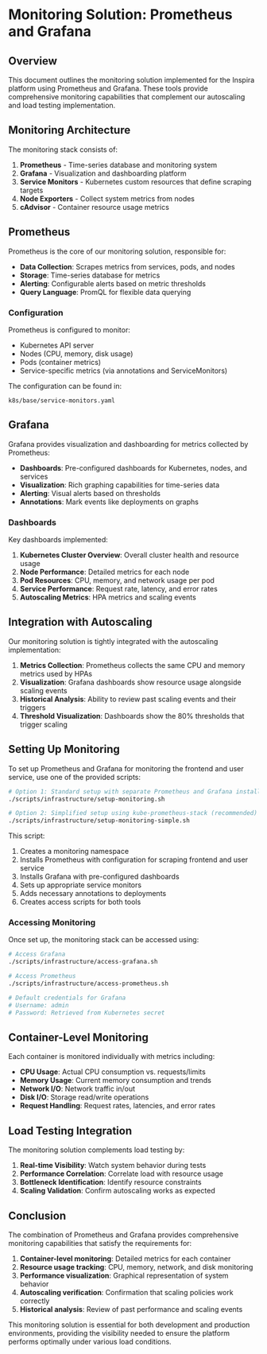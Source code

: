 # Monitoring Solution: Prometheus and Grafana

## Overview

This document outlines the monitoring solution implemented for the Inspira platform using Prometheus and Grafana. These tools provide comprehensive monitoring capabilities that complement our autoscaling and load testing implementation.

## Monitoring Architecture

The monitoring stack consists of:

1. **Prometheus** - Time-series database and monitoring system
2. **Grafana** - Visualization and dashboarding platform
3. **Service Monitors** - Kubernetes custom resources that define scraping targets
4. **Node Exporters** - Collect system metrics from nodes
5. **cAdvisor** - Container resource usage metrics

## Prometheus

Prometheus is the core of our monitoring solution, responsible for:

- **Data Collection**: Scrapes metrics from services, pods, and nodes
- **Storage**: Time-series database for metrics
- **Alerting**: Configurable alerts based on metric thresholds
- **Query Language**: PromQL for flexible data querying

### Configuration

Prometheus is configured to monitor:

- Kubernetes API server
- Nodes (CPU, memory, disk usage)
- Pods (container metrics)
- Service-specific metrics (via annotations and ServiceMonitors)

The configuration can be found in:
```
k8s/base/service-monitors.yaml
```

## Grafana

Grafana provides visualization and dashboarding for metrics collected by Prometheus:

- **Dashboards**: Pre-configured dashboards for Kubernetes, nodes, and services
- **Visualization**: Rich graphing capabilities for time-series data
- **Alerting**: Visual alerts based on thresholds
- **Annotations**: Mark events like deployments on graphs

### Dashboards

Key dashboards implemented:

1. **Kubernetes Cluster Overview**: Overall cluster health and resource usage
2. **Node Performance**: Detailed metrics for each node
3. **Pod Resources**: CPU, memory, and network usage per pod
4. **Service Performance**: Request rate, latency, and error rates
5. **Autoscaling Metrics**: HPA metrics and scaling events

## Integration with Autoscaling

Our monitoring solution is tightly integrated with the autoscaling implementation:

1. **Metrics Collection**: Prometheus collects the same CPU and memory metrics used by HPAs
2. **Visualization**: Grafana dashboards show resource usage alongside scaling events
3. **Historical Analysis**: Ability to review past scaling events and their triggers
4. **Threshold Visualization**: Dashboards show the 80% thresholds that trigger scaling

## Setting Up Monitoring

To set up Prometheus and Grafana for monitoring the frontend and user service, use one of the provided scripts:

```bash
# Option 1: Standard setup with separate Prometheus and Grafana installations
./scripts/infrastructure/setup-monitoring.sh

# Option 2: Simplified setup using kube-prometheus-stack (recommended)
./scripts/infrastructure/setup-monitoring-simple.sh
```

This script:
1. Creates a monitoring namespace
2. Installs Prometheus with configuration for scraping frontend and user service
3. Installs Grafana with pre-configured dashboards
4. Sets up appropriate service monitors
5. Adds necessary annotations to deployments
6. Creates access scripts for both tools

### Accessing Monitoring

Once set up, the monitoring stack can be accessed using:

```bash
# Access Grafana
./scripts/infrastructure/access-grafana.sh

# Access Prometheus
./scripts/infrastructure/access-prometheus.sh

# Default credentials for Grafana
# Username: admin
# Password: Retrieved from Kubernetes secret
```

## Container-Level Monitoring

Each container is monitored individually with metrics including:

- **CPU Usage**: Actual CPU consumption vs. requests/limits
- **Memory Usage**: Current memory consumption and trends
- **Network I/O**: Network traffic in/out
- **Disk I/O**: Storage read/write operations
- **Request Handling**: Request rates, latencies, and error rates

## Load Testing Integration

The monitoring solution complements load testing by:

1. **Real-time Visibility**: Watch system behavior during tests
2. **Performance Correlation**: Correlate load with resource usage
3. **Bottleneck Identification**: Identify resource constraints
4. **Scaling Validation**: Confirm autoscaling works as expected

## Conclusion

The combination of Prometheus and Grafana provides comprehensive monitoring capabilities that satisfy the requirements for:

1. **Container-level monitoring**: Detailed metrics for each container
2. **Resource usage tracking**: CPU, memory, network, and disk monitoring
3. **Performance visualization**: Graphical representation of system behavior
4. **Autoscaling verification**: Confirmation that scaling policies work correctly
5. **Historical analysis**: Review of past performance and scaling events

This monitoring solution is essential for both development and production environments, providing the visibility needed to ensure the platform performs optimally under various load conditions. 